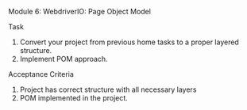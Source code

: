 Module 6: WebdriverIO: Page Object Model

Task

1. Convert your project from previous home tasks to a proper layered structure.
2. Implement POM approach.


Acceptance Criteria

1. Project has correct structure with all necessary layers
2. POM implemented in the project.
